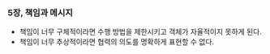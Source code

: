 ### 5장, 책임과 메시지

- 책임이 너무 구체적이라면 수행 방법을 제한시키고 객체가 자율적이지 못하게 된다.
- 책임이 너무 추상적이라면 협력의 의도를 명확하게 표현할 수 없다. 